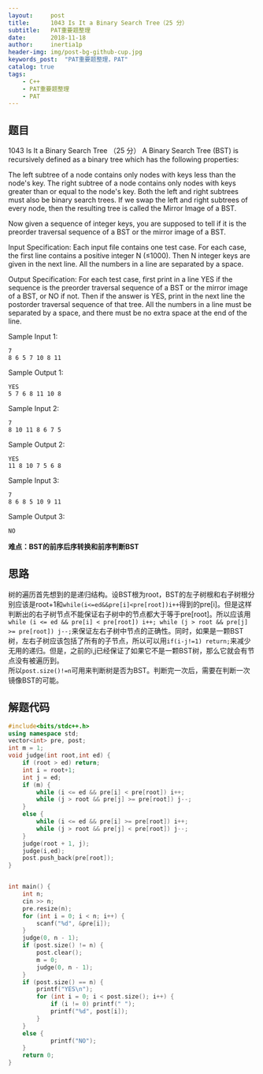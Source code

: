 ```yaml
---
layout:     post
title:      1043 Is It a Binary Search Tree（25 分）
subtitle:   PAT重要题整理
date:       2018-11-18
author:     inertia1p
header-img: img/post-bg-github-cup.jpg
keywords_post:  "PAT重要题整理，PAT"
catalog: true
tags:
    - C++
    - PAT重要题整理
    - PAT
---
```


## 题目
1043 Is It a Binary Search Tree （25 分）
A Binary Search Tree (BST) is recursively defined as a binary tree which has the following properties:

The left subtree of a node contains only nodes with keys less than the node's key.
The right subtree of a node contains only nodes with keys greater than or equal to the node's key.
Both the left and right subtrees must also be binary search trees.
If we swap the left and right subtrees of every node, then the resulting tree is called the Mirror Image of a BST.

Now given a sequence of integer keys, you are supposed to tell if it is the preorder traversal sequence of a BST or the mirror image of a BST.

Input Specification:
Each input file contains one test case. For each case, the first line contains a positive integer N (≤1000). Then N integer keys are given in the next line. All the numbers in a line are separated by a space.

Output Specification:
For each test case, first print in a line YES if the sequence is the preorder traversal sequence of a BST or the mirror image of a BST, or NO if not. Then if the answer is YES, print in the next line the postorder traversal sequence of that tree. All the numbers in a line must be separated by a space, and there must be no extra space at the end of the line.

Sample Input 1:
```
7
8 6 5 7 10 8 11
```
Sample Output 1:
```
YES
5 7 6 8 11 10 8
```
Sample Input 2:
```
7
8 10 11 8 6 7 5
```
Sample Output 2:
```
YES
11 8 10 7 5 6 8
```
Sample Input 3:
```
7
8 6 8 5 10 9 11
```
Sample Output 3:
```
NO
```

**难点：BST的前序后序转换和前序判断BST**

## 思路

树的遍历首先想到的是递归结构。设BST根为root，BST的左子树根和右子树根分别应该是root+1和```while(i<=ed&&pre[i]<pre[root])i++```得到的pre[i]。但是这样判断出的右子树节点不能保证右子树中的节点都大于等于pre[root]。所以应该用```		while (i <= ed && pre[i] < pre[root]) i++;
		while (j > root && pre[j] >= pre[root]) j--;```来保证左右子树中节点的正确性。同时，如果是一颗BST树，左右子树应该包括了所有的子节点，所以可以用```if(i-j!=1) return;```来减少无用的递归。但是，之前的i,j已经保证了如果它不是一颗BST树，那么它就会有节点没有被遍历到。  
    所以```post.size()!=n```可用来判断树是否为BST。判断完一次后，需要在判断一次镜像BST的可能。

## 解题代码

```C++
#include<bits/stdc++.h>
using namespace std;
vector<int> pre, post;
int m = 1;
void judge(int root,int ed) {
	if (root > ed) return;
	int i = root+1;
	int j = ed;
	if (m) {
		while (i <= ed && pre[i] < pre[root]) i++;
		while (j > root && pre[j] >= pre[root]) j--;
	}
	else {
		while (i <= ed && pre[i] >= pre[root]) i++;
		while (j > root && pre[j] < pre[root]) j--;
	}
	judge(root + 1, j);
	judge(i,ed);
	post.push_back(pre[root]);
}


int main() {
	int n;
	cin >> n;
	pre.resize(n);
	for (int i = 0; i < n; i++) {
		scanf("%d", &pre[i]);
	}
	judge(0, n - 1);
	if (post.size() != n) {
		post.clear();
		m = 0;
		judge(0, n - 1);
	}
	if (post.size() == n) {
		printf("YES\n");
		for (int i = 0; i < post.size(); i++) {
			if (i != 0) printf(" ");
			printf("%d", post[i]);
		}
	}
	else {
			printf("NO");
	}
	return 0;
}
```
